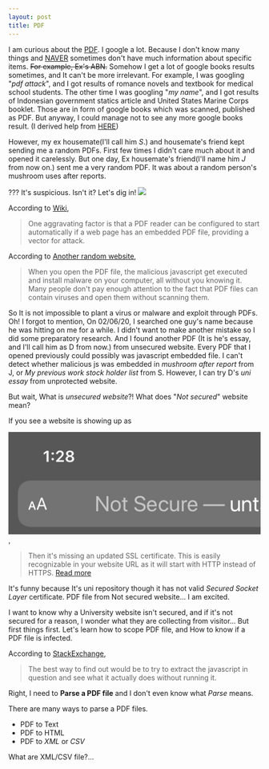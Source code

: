 ```yaml
---
layout: post
title: PDF
---
```


I am curious about the [PDF](https://en.wikipedia.org/wiki/PDF). I google a lot. Because I don't know many things and [NAVER](naver.com) sometimes don't have much information about specific items. ~~For example, Ex's ABN.~~ Somehow I get a lot of google books results sometimes, and It can't be more irrelevant. For example, I was googling "*pdf attack*", and I got results of romance novels and textbook for medical school students. The other time I was googling "*my name*", and I got results of Indonesian government statics article and United States Marine Corps booklet. Those are in form of google books which was scanned, published as PDF. But anyway, I could manage not to see any more google books result. (I derived help from [HERE](https://support.google.com/websearch/thread/19228520?hl=en))

However, my ex housemate(I'll call him *S*.) and housemate's friend kept sending me a random PDFs. First few times I didn't care much about it and opened it carelessly. But one day, Ex housemate's friend(I'll name him *J* from now on.) sent me a very random PDF. It was about a random person's mushroom uses after reports.

??? It's suspicious. Isn't it? Let's dig in!
![](https://www.pinclipart.com/picdir/middle/520-5206500_view-samegoogleiqdbsaucenao-smart-man-pepe-reading-emote-clipart.png)

According to [Wiki](https://en.wikipedia.org/wiki/PDF#Viruses_and_exploits),
>One aggravating factor is that a PDF reader can be configured to start automatically if a web page has an embedded PDF file, providing a vector for attack.

According to [Another random website](https://www.maketecheasier.com/malicious-pdf-files-you-should-not-open/),
>When you open the PDF file, the malicious javascript get executed and install malware on your computer, all without you knowing it. Many people don't pay enough attention to the fact that PDF files can contain viruses and open them without scanning them.

So It is not impossible to plant a virus or malware and exploit through PDFs. Oh! I forgot to mention, On 02/06/20, I searched one guy's name because he was hitting on me for a while. I didn't want to make another mistake so I did some preparatory research. And I found another PDF (It is he's essay, and I'll call him as D from now.) from unsecured website. Every PDF that I opened previously could possibly was javascript embedded file. I can't detect whether malicious js was embedded in *mushroom after report* from J, or *My previous work stock holder list* from S. However, I can try D's *uni essay* from unprotected website.

But wait, What is *unsecured website*?! What does "*Not secured*" website mean?

If you see a website is showing up as

![This](/images/notsecure.jpeg),

>Then it's missing an updated SSL certificate. This is easily recognizable in your website URL as it will start with HTTP instead of HTTPS. [Read more](https://www.awebco.com/blog/site-not-secure/)

It's funny because It's uni repository though it has not valid *Secured Socket Layer* certificate. PDF file from Not secured website... I am excited.

I want to know why a University website isn't secured, and if it's not secured for a reason, I wonder what they are collecting from visitor... But first things first. Let's learn how to scope PDF file, and How to know if a PDF file is infected.

According to [StackExchange](https://security.stackexchange.com/questions/171716/how-to-know-if-a-pdf-file-is-infected),

 >The best way to find out would be to try to extract the javascript in question and see what it actually does without running it.

 Right, I need to **<a name="parse">Parse a PDF file</a>** and I don't even know what *Parse* means.

There are many ways to parse a PDF files.

 - PDF to Text
 - PDF to HTML
 - PDF to *XML* or *CSV*

 What are XML/CSV file?...
